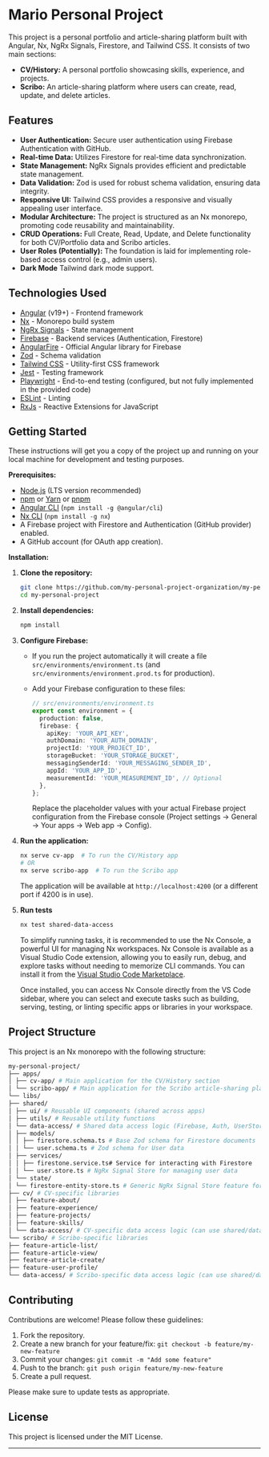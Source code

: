 # Mario Personal Project

This project is a personal portfolio and article-sharing platform built with Angular, Nx, NgRx Signals, Firestore, and Tailwind CSS. It consists of two main sections:

- **CV/History:** A personal portfolio showcasing skills, experience, and projects.
- **Scribo:** An article-sharing platform where users can create, read, update, and delete articles.

## Features

- **User Authentication:** Secure user authentication using Firebase Authentication with GitHub.
- **Real-time Data:** Utilizes Firestore for real-time data synchronization.
- **State Management:** NgRx Signals provides efficient and predictable state management.
- **Data Validation:** Zod is used for robust schema validation, ensuring data integrity.
- **Responsive UI:** Tailwind CSS provides a responsive and visually appealing user interface.
- **Modular Architecture:** The project is structured as an Nx monorepo, promoting code reusability and maintainability.
- **CRUD Operations:** Full Create, Read, Update, and Delete functionality for both CV/Portfolio data and Scribo articles.
- **User Roles (Potentially):** The foundation is laid for implementing role-based access control (e.g., admin users).
- **Dark Mode** Tailwind dark mode support.

## Technologies Used

- [Angular](https://angular.io/) (v19+) - Frontend framework
- [Nx](https://nx.dev/) - Monorepo build system
- [NgRx Signals](https://ngrx.io/guide/signals) - State management
- [Firebase](https://firebase.google.com/) - Backend services (Authentication, Firestore)
- [AngularFire](https://github.com/angular/angularfire) - Official Angular library for Firebase
- [Zod](https://zod.dev/) - Schema validation
- [Tailwind CSS](https://tailwindcss.com/) - Utility-first CSS framework
- [Jest](https://jestjs.io/) - Testing framework
- [Playwright](https://playwright.dev/) - End-to-end testing (configured, but not fully implemented in the provided code)
- [ESLint](https://eslint.org/) - Linting
- [RxJs](https://rxjs.dev/) - Reactive Extensions for JavaScript

## Getting Started

These instructions will get you a copy of the project up and running on your local machine for development and testing purposes.

**Prerequisites:**

- [Node.js](https://nodejs.org/) (LTS version recommended)
- [npm](https://www.npmjs.com/) or [Yarn](https://yarnpkg.com/) or [pnpm](https://pnpm.io/)
- [Angular CLI](https://cli.angular.io/) (`npm install -g @angular/cli`)
- [Nx CLI](https://nx.dev/getting-started/installation) (`npm install -g nx`)
- A Firebase project with Firestore and Authentication (GitHub provider) enabled.
- A GitHub account (for OAuth app creation).

**Installation:**

1.  **Clone the repository:**

    ```bash
    git clone https://github.com/my-personal-project-organization/my-personal-project.git
    cd my-personal-project
    ```

2.  **Install dependencies:**

    ```bash
    npm install
    ```

3.  **Configure Firebase:**

    - If you run the project automatically it will create a file `src/environments/environment.ts` (and `src/environments/environment.prod.ts` for production).
    - Add your Firebase configuration to these files:

      ```typescript
      // src/environments/environment.ts
      export const environment = {
        production: false,
        firebase: {
          apiKey: 'YOUR_API_KEY',
          authDomain: 'YOUR_AUTH_DOMAIN',
          projectId: 'YOUR_PROJECT_ID',
          storageBucket: 'YOUR_STORAGE_BUCKET',
          messagingSenderId: 'YOUR_MESSAGING_SENDER_ID',
          appId: 'YOUR_APP_ID',
          measurementId: 'YOUR_MEASUREMENT_ID', // Optional
        },
      };
      ```

      Replace the placeholder values with your actual Firebase project configuration from the Firebase console (Project settings -> General -> Your apps -> Web app -> Config).

4.  **Run the application:**

    ```bash
    nx serve cv-app  # To run the CV/History app
    # OR
    nx serve scribo-app  # To run the Scribo app
    ```

    The application will be available at `http://localhost:4200` (or a different port if 4200 is in use).

5.  **Run tests**

    ```bash
    nx test shared-data-access
    ```

    To simplify running tasks, it is recommended to use the Nx Console, a powerful UI for managing Nx workspaces. Nx Console is available as a Visual Studio Code extension, allowing you to easily run, debug, and explore tasks without needing to memorize CLI commands. You can install it from the [Visual Studio Code Marketplace](https://marketplace.visualstudio.com/items?itemName=nrwl.angular-console).

    Once installed, you can access Nx Console directly from the VS Code sidebar, where you can select and execute tasks such as building, serving, testing, or linting specific apps or libraries in your workspace.

## Project Structure

This project is an Nx monorepo with the following structure:

```bash
my-personal-project/
├── apps/
│ ├── cv-app/ # Main application for the CV/History section
│ └── scribo-app/ # Main application for the Scribo article-sharing platform
└── libs/
├── shared/
│ ├── ui/ # Reusable UI components (shared across apps)
│ ├── utils/ # Reusable utility functions
│ └── data-access/ # Shared data access logic (Firebase, Auth, UserStore, generic Firestore store)
│ ├── models/
│ │ ├── firestore.schema.ts # Base Zod schema for Firestore documents
│ │ └── user.schema.ts # Zod schema for User data
│ ├── services/
│ │ ├── firestone.service.ts# Service for interacting with Firestore
│ │ └── user.store.ts # NgRx Signal Store for managing user data
│ └── state/
│ └── firestore-entity-store.ts # Generic NgRx Signal Store feature for Firestore entities
├── cv/ # CV-specific libraries
│ ├── feature-about/
│ ├── feature-experience/
│ ├── feature-projects/
│ ├── feature-skills/
│ └── data-access/ # CV-specific data access logic (can use shared/data-access)
└── scribo/ # Scribo-specific libraries
├── feature-article-list/
├── feature-article-view/
├── feature-article-create/
├── feature-user-profile/
└── data-access/ # Scribo-specific data access logic (can use shared/data-access)
```

## Contributing

Contributions are welcome! Please follow these guidelines:

1.  Fork the repository.
2.  Create a new branch for your feature/fix: `git checkout -b feature/my-new-feature`
3.  Commit your changes: `git commit -m "Add some feature"`
4.  Push to the branch: `git push origin feature/my-new-feature`
5.  Create a pull request.

Please make sure to update tests as appropriate.

## License

This project is licensed under the MIT License.

---
